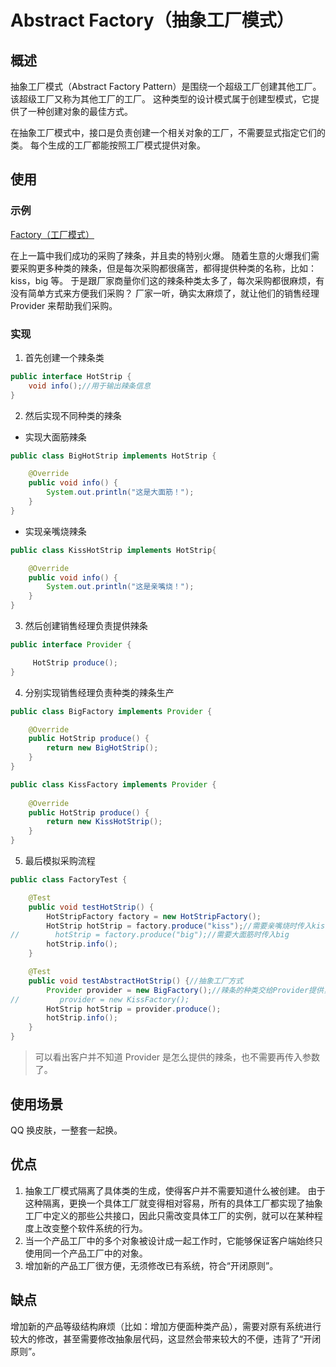 # Abstract Factory（抽象工厂模式） #
## 概述 ##
抽象工厂模式（Abstract Factory Pattern）是围绕一个超级工厂创建其他工厂。 该超级工厂又称为其他工厂的工厂。 这种类型的设计模式属于创建型模式，它提供了一种创建对象的最佳方式。

在抽象工厂模式中，接口是负责创建一个相关对象的工厂，不需要显式指定它们的类。 每个生成的工厂都能按照工厂模式提供对象。


## 使用 ##
### 示例 ###
[Factory（工厂模式）](https://github.com/jeanboydev/Android-ReadTheFuckingSourceCode/blob/master/设计模式-Factory.md)

在上一篇中我们成功的采购了辣条，并且卖的特别火爆。 随着生意的火爆我们需要采购更多种类的辣条，但是每次采购都很痛苦，都得提供种类的名称，比如： kiss，big 等。 于是跟厂家商量你们这的辣条种类太多了，每次采购都很麻烦，有没有简单方式来方便我们采购？ 厂家一听，确实太麻烦了，就让他们的销售经理 Provider 来帮助我们采购。

### 实现 ###
1. 首先创建一个辣条类
```Java
public interface HotStrip {
    void info();//用于输出辣条信息
}
```
2. 然后实现不同种类的辣条
- 实现大面筋辣条
```Java
public class BigHotStrip implements HotStrip {

    @Override
    public void info() {
        System.out.println("这是大面筋！");
    }
}
```
- 实现亲嘴烧辣条
```Java
public class KissHotStrip implements HotStrip{

    @Override
    public void info() {
        System.out.println("这是亲嘴烧！");
    }
}
```
3. 然后创建销售经理负责提供辣条
```Java
public interface Provider {

     HotStrip produce();
}
```
4. 分别实现销售经理负责种类的辣条生产
```Java
public class BigFactory implements Provider {

    @Override
    public HotStrip produce() {
        return new BigHotStrip();
    }
}
```
```Java
public class KissFactory implements Provider {
    
    @Override
    public HotStrip produce() {
        return new KissHotStrip();
    }
}
```


5. 最后模拟采购流程
```Java
public class FactoryTest {

    @Test
    public void testHotStrip() {
        HotStripFactory factory = new HotStripFactory();
        HotStrip hotStrip = factory.produce("kiss");//需要亲嘴烧时传入kiss
//        hotStrip = factory.produce("big");//需要大面筋时传入big
        hotStrip.info();
    }

 	@Test
    public void testAbstractHotStrip() {//抽象工厂方式
        Provider provider = new BigFactory();//辣条的种类交给Provider提供，调用者不需要关心辣条的种类了
//         provider = new KissFactory();
        HotStrip hotStrip = provider.produce();
        hotStrip.info();
    }
}
```
> 可以看出客户并不知道 Provider 是怎么提供的辣条，也不需要再传入参数了。

## 使用场景 ##
QQ 换皮肤，一整套一起换。

## 优点 ##
1.  抽象工厂模式隔离了具体类的生成，使得客户并不需要知道什么被创建。 由于这种隔离，更换一个具体工厂就变得相对容易，所有的具体工厂都实现了抽象工厂中定义的那些公共接口，因此只需改变具体工厂的实例，就可以在某种程度上改变整个软件系统的行为。
2. 当一个产品工厂中的多个对象被设计成一起工作时，它能够保证客户端始终只使用同一个产品工厂中的对象。
3. 增加新的产品工厂很方便，无须修改已有系统，符合“开闭原则”。

## 缺点 ##
增加新的产品等级结构麻烦（比如：增加方便面种类产品），需要对原有系统进行较大的修改，甚至需要修改抽象层代码，这显然会带来较大的不便，违背了“开闭原则”。